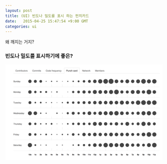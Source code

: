 ```yaml
---
layout: post
title: (UI) 빈도나 밀도를 표시 하는 펀치카드
date:   2015-04-25 15:47:54 +9:00 GMT
categories: ui
---
```


왜 깨지는 거지?
### 빈도나 밀도를 표시하기에 좋은?

![img1][image-1]

[image-1]:	/images/ss2015042524636.png